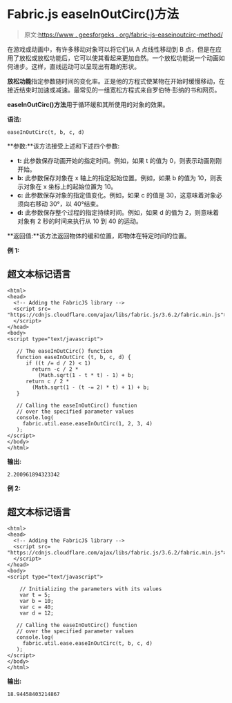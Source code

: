 # Fabric.js easeInOutCirc()方法

> 原文:[https://www . geesforgeks . org/fabric-js-easeinoutcirc-method/](https://www.geeksforgeeks.org/fabric-js-easeinoutcirc-method/)

在游戏或动画中，有许多移动对象可以将它们从 A 点线性移动到 B 点，但是在应用了放松或放松功能后，它可以使其看起来更加自然。一个放松功能说一个动画如何进步。这样，直线运动可以呈现出有趣的形状。

**放松功能**指定参数随时间的变化率。正是他的方程式使某物在开始时缓慢移动，在接近结束时加速或减速。最常见的一组宽松方程式来自罗伯特·彭纳的书和网页。

**easeInOutCirc()方法**用于循环缓和其所使用的对象的效果。

**语法:**

```
easeInOutCirc(t, b, c, d)
```

**参数:**该方法接受上述和下述四个参数:

*   **t:** 此参数保存动画开始的指定时间。例如，如果 t 的值为 0，则表示动画刚刚开始。
*   **b:** 此参数保存对象在 x 轴上的指定起始位置。例如，如果 b 的值为 10，则表示对象在 x 坐标上的起始位置为 10。
*   **c:** 此参数保存对象的指定值变化。例如，如果 c 的值是 30，这意味着对象必须向右移动 30°，以 40°结束。
*   **d:** 此参数保存整个过程的指定持续时间。例如，如果 d 的值为 2，则意味着对象有 2 秒的时间来执行从 10 到 40 的运动。

**返回值:**该方法返回物体的缓和位置，即物体在特定时间的位置。

**例 1:**

## 超文本标记语言

```
<html>
<head>
  <!-- Adding the FabricJS library -->
  <script src=
"https://cdnjs.cloudflare.com/ajax/libs/fabric.js/3.6.2/fabric.min.js">
  </script>
</head>
<body>
<script type="text/javascript">

   // The easeInOutCirc() function
   function easeInOutCirc (t, b, c, d) {
      if ((t /= d / 2) < 1) 
        return -c / 2 *
          (Math.sqrt(1 - t * t) - 1) + b;
      return c / 2 * 
        (Math.sqrt(1 - (t -= 2) * t) + 1) + b;
   }

   // Calling the easeInOutCirc() function
   // over the specified parameter values
   console.log(
     fabric.util.ease.easeInOutCirc(1, 2, 3, 4)
   ); 
</script>
</body>
</html>
```

**输出:**

```
2.200961894323342
```

**例 2:**

## 超文本标记语言

```
<html>
<head>
  <!-- Adding the FabricJS library -->
  <script src=
"https://cdnjs.cloudflare.com/ajax/libs/fabric.js/3.6.2/fabric.min.js">
  </script>
</head>
<body>
<script type="text/javascript">

    // Initializing the parameters with its values
    var t = 5;
    var b = 10;
    var c = 40;
    var d = 12;

   // Calling the easeInOutCirc() function
   // over the specified parameter values
   console.log(
     fabric.util.ease.easeInOutCirc(t, b, c, d)
   ); 
</script>
</body>
</html>
```

**输出:**

```
18.94458403214867
```